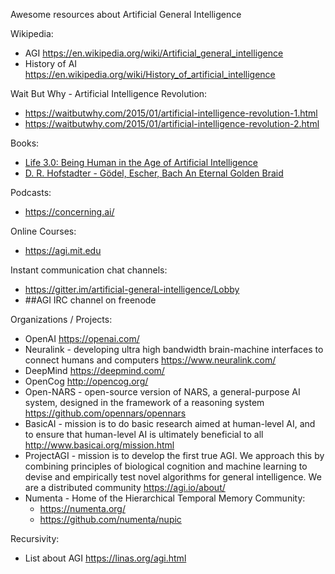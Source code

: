 Awesome resources about Artificial General Intelligence

Wikipedia:
* AGI https://en.wikipedia.org/wiki/Artificial_general_intelligence
* History of AI https://en.wikipedia.org/wiki/History_of_artificial_intelligence

Wait But Why - Artificial Intelligence Revolution:
* https://waitbutwhy.com/2015/01/artificial-intelligence-revolution-1.html
* https://waitbutwhy.com/2015/01/artificial-intelligence-revolution-2.html

Books:
* [Life 3.0: Being Human in the Age of Artificial Intelligence](https://www.amazon.com/Life-3-0-Being-Artificial-Intelligence/dp/1101946598)
* [D. R. Hofstadter - Gödel, Escher, Bach An Eternal Golden Braid](https://www.amazon.com/G%C3%B6del-Escher-Bach-Eternal-Golden/dp/0465026567)

Podcasts:
* https://concerning.ai/

Online Courses:
* https://agi.mit.edu

Instant communication chat channels:
* https://gitter.im/artificial-general-intelligence/Lobby
* ##AGI IRC channel on freenode

Organizations / Projects:
* OpenAI https://openai.com/
* Neuralink - developing ultra high bandwidth brain-machine interfaces to connect humans and computers https://www.neuralink.com/
* DeepMind https://deepmind.com/
* OpenCog http://opencog.org/
* Open-NARS - open-source version of NARS, a general-purpose AI system, designed in the framework of a reasoning system https://github.com/opennars/opennars
* BasicAI - mission is to do basic research aimed at human-level AI, and to ensure that human-level AI is ultimately beneficial to all http://www.basicai.org/mission.html
* ProjectAGI - mission is to develop the first true AGI. We approach this by combining principles of biological cognition and machine learning to devise and empirically test novel algorithms for general intelligence. We are a distributed community https://agi.io/about/
* Numenta - Home of the Hierarchical Temporal Memory Community:
    * https://numenta.org/
    * https://github.com/numenta/nupic

Recursivity:
* List about AGI https://linas.org/agi.html